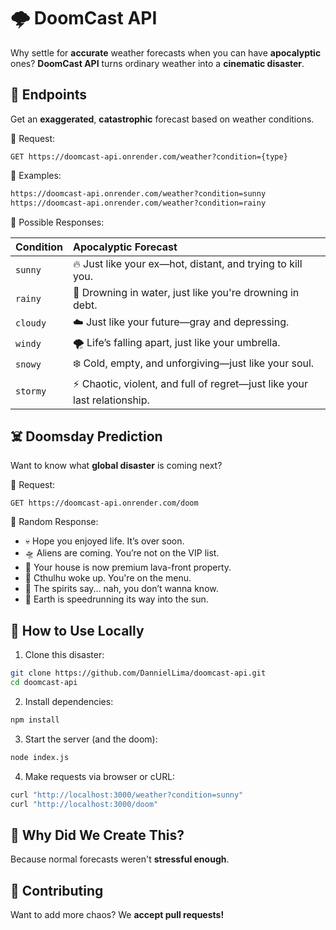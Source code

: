 
# 🌩️ **DoomCast API**

Why settle for **accurate** weather forecasts when you can have **apocalyptic** ones?
**DoomCast API** turns ordinary weather into a **cinematic disaster**.
## 🚀 **Endpoints**

Get an **exaggerated**, **catastrophic** forecast based on weather conditions.

📌 Request:

```http
GET https://doomcast-api.onrender.com/weather?condition={type}
```

📌 Examples:

```bash
https://doomcast-api.onrender.com/weather?condition=sunny
https://doomcast-api.onrender.com/weather?condition=rainy
```

📌 Possible Responses:

| Condition   | Apocalyptic Forecast |
| :---------- | :------------------- |
| `sunny`     | 🔥 Just like your ex—hot, distant, and trying to kill you. |
| `rainy` | 🌊 Drowning in water, just like you're drowning in debt. |
| `cloudy` | ☁️ Just like your future—gray and depressing. |
| `windy` | 🌪️ Life’s falling apart, just like your umbrella. |
| `snowy` | ❄️ Cold, empty, and unforgiving—just like your soul. |
| `stormy` | ⚡ Chaotic, violent, and full of regret—just like your last relationship. |


## ☠️ **Doomsday Prediction**

Want to know what **global disaster** is coming next?

📌 Request:

```http
GET https://doomcast-api.onrender.com/doom
```

📌 Random Response:

- 💀 Hope you enjoyed life. It’s over soon.
- 🛸 Aliens are coming. You’re not on the VIP list.
- 🌋 Your house is now premium lava-front property.
- 🐙 Cthulhu woke up. You're on the menu.
- 🔮 The spirits say... nah, you don’t wanna know.
- 🚀 Earth is speedrunning its way into the sun.
## 🔧 **How to Use Locally**

1. Clone this disaster:

```bash
git clone https://github.com/DannielLima/doomcast-api.git
cd doomcast-api
```

2. Install dependencies:

```bash
npm install
```

3. Start the server (and the doom):

```bash
node index.js
```

4. Make requests via browser or cURL:

```bash
curl "http://localhost:3000/weather?condition=sunny"
curl "http://localhost:3000/doom"
```
## 🤡 **Why Did We Create This?**

Because normal forecasts weren't **stressful enough**.

## 🖤 **Contributing**

Want to add more chaos? We **accept pull requests!**